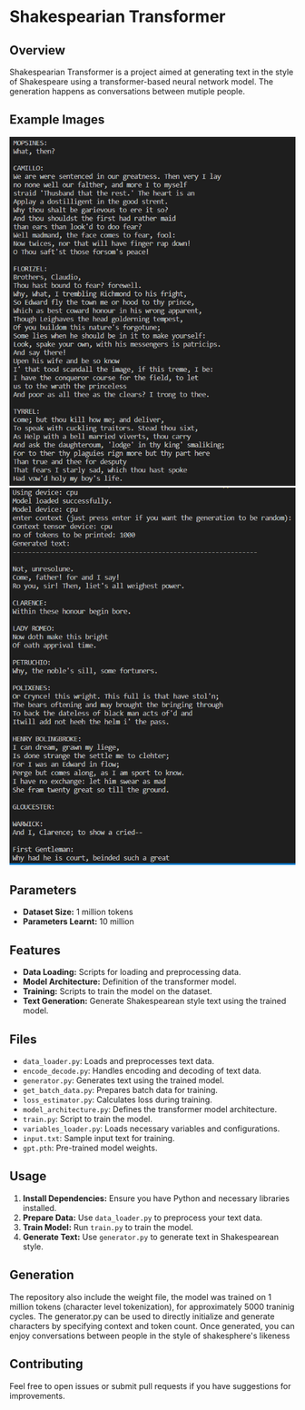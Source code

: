 # Shakespearian Transformer

## Overview

Shakespearian Transformer is a project aimed at generating text in the style of Shakespeare using a transformer-based neural network model.
The generation happens as conversations between mutiple people. 

## Example Images
![Shakespeare Image](images/example-1.png)
![Shakespeare Image](images/example-3.png)

## Parameters
- **Dataset Size:** 1 million tokens
- **Parameters Learnt:** 10 million

## Features

- **Data Loading:** Scripts for loading and preprocessing data.
- **Model Architecture:** Definition of the transformer model.
- **Training:** Scripts to train the model on the dataset.
- **Text Generation:** Generate Shakespearean style text using the trained model.

## Files

- `data_loader.py`: Loads and preprocesses text data.
- `encode_decode.py`: Handles encoding and decoding of text data.
- `generator.py`: Generates text using the trained model.
- `get_batch_data.py`: Prepares batch data for training.
- `loss_estimator.py`: Calculates loss during training.
- `model_architecture.py`: Defines the transformer model architecture.
- `train.py`: Script to train the model.
- `variables_loader.py`: Loads necessary variables and configurations.
- `input.txt`: Sample input text for training.
- `gpt.pth`: Pre-trained model weights.

## Usage

1. **Install Dependencies:** Ensure you have Python and necessary libraries installed.
2. **Prepare Data:** Use `data_loader.py` to preprocess your text data.
3. **Train Model:** Run `train.py` to train the model.
4. **Generate Text:** Use `generator.py` to generate text in Shakespearean style.

## Generation

The repository also include the weight file, the model was trained on 1 million tokens (character level tokenization), for approximately 5000 traninig cycles.
The generator.py can be used to directly initialize and generate characters by specifying context and token count.
Once generated, you can enjoy conversations between people in the style of shakesphere's likeness

## Contributing

Feel free to open issues or submit pull requests if you have suggestions for improvements.


